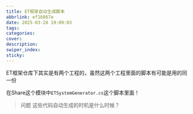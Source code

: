 ```yaml
---
title: ET框架自动生成脚本
abbrlink: ef16867e
date: 2025-03-28 19:09:03
tags:
categories:
cover:
description:
swiper_index:
sticky:
---
```


ET框架仓库下其实是有两个工程的，虽然这两个工程里面的脚本有可能是用的同一份

在Share这个模块中`ETSystemGenerator.cs`这个脚本里面！

> 问题 这些代码自动生成的时机是什么时候？